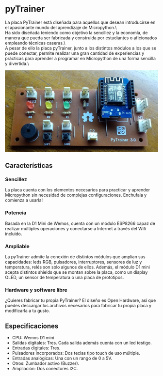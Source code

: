 # pyTrainer
La placa PyTrainer está diseñada para aquellos que desean introducirse en el apasionante mundo del aprendizaje de Micropython.\  
Ha sido diseñada teniendo como objetivo la sencillez y la economía, de manera que pueda ser fabricada y construida por estudiantes o aficionados empleando técnicas caseras.\  
A pesar de ello la placa pyTrainer, junto a los distintos módulos a los que se puede conectar, permite realizar una gran cantidad de experiencias y prácticas para aprender a programar en Micropython de una forma sencilla y divertida.\

![Placa pyTrainer versión 3](/images/pytrainer3.png)

## Características

### Sencillez
La placa cuenta con los elementos necesarios para practicar y aprender Micropython sin necesidad de complejas configuraciones. Enchufala y comienza a usarla!

### Potencia
Basada en la D1 Mini de Wemos, cuenta con un módulo ESP8266 capaz de realizar múltiples operaciones y conectarse a Internet a través del Wifi incluido.

### Ampliable
La pyTrainer admite la conexión de distintos módulos que amplian sus capacidades: leds RGB, pulsadores, interruptores, sensores de luz y temperatura, relés son solo algunos de ellos.
Además, el módulo D1 mini acepta distintos shields que se montan sobre la placa, como un display OLED, un sensor de temperatura o una placa de prototipos.

### Hardware y software libre
¿Quieres fabricar tu propia PyTrainer? El diseño es Open Hardware, así que puedes descargar los archivos necesarios para fabricar tu propia placa y modificarla a tu gusto.
 
## Especificaciones
* CPU: Wemos D1 mini
* Salidas digitales: Tres. Cada salida además cuenta con un led testigo.
* Entradas digitales: Tres.
* Pulsadores incorporados: Dos teclas tipo touch de uso múltiple.
* Entradas analógicas: Una con un rango de 0 a 5V.
* Otros: Zumbador activo (Buzzer).
* Ampliación: Dos conectores I2C.

